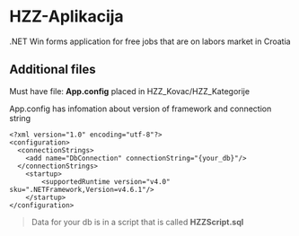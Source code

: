 # HZZ-Aplikacija
.NET Win forms application for free jobs that are on labors market in Croatia

## Additional files

Must have file: **App.config** placed in HZZ_Kovac/HZZ_Kategorije

App.config has infomation about version of framework and connection string
```
<?xml version="1.0" encoding="utf-8"?>
<configuration>
  <connectionStrings>
    <add name="DbConnection" connectionString="{your_db}"/>
  </connectionStrings>
    <startup> 
        <supportedRuntime version="v4.0" sku=".NETFramework,Version=v4.6.1"/>
    </startup>
</configuration>
```

> Data for your db is in a script that is called **HZZScript.sql**
